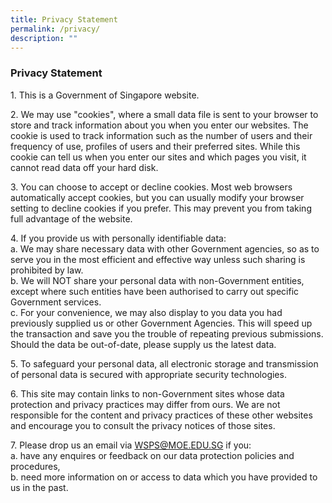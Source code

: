 ```yaml
---
title: Privacy Statement
permalink: /privacy/
description: ""
---
```

### **Privacy Statement**
1\. This is a Government of Singapore website.

2\. We may use "cookies", where a small data file is sent to your browser to store and track information about you when you enter our websites. The cookie is used to track information such as the number of users and their frequency of use, profiles of users and their preferred sites. While this cookie can tell us when you enter our sites and which pages you visit, it cannot read data off your hard disk.

3\. You can choose to accept or decline cookies. Most web browsers automatically accept cookies, but you can usually modify your browser setting to decline cookies if you prefer. This may prevent you from taking full advantage of the website.

4\. If you provide us with personally identifiable data:<br>
a\. We may share necessary data with other Government agencies, so as to serve you in the most efficient and effective way unless such sharing is prohibited by law.<br>
b\. We will NOT share your personal data with non-Government entities, except where such entities have been authorised to carry out specific Government services.<br>
c\. For your convenience, we may also display to you data you had previously supplied us or other Government Agencies. This will speed up the transaction and save you the trouble of repeating previous submissions. Should the data be out-of-date, please supply us the latest data.

5\. To safeguard your personal data, all electronic storage and transmission of personal data is secured with appropriate security technologies.

6\. This site may contain links to non-Government sites whose data protection and privacy practices may differ from ours. We are not responsible for the content and privacy practices of these other websites and encourage you to consult the privacy notices of those sites.

7\. Please drop us an email via [WSPS@MOE.EDU.SG](mailto:WSPS@MOE.EDU.SG) if you:<br>
a\. have any enquires or feedback on our data protection policies and procedures,<br>
b\. need more information on or access to data which you have provided to us in the past.
